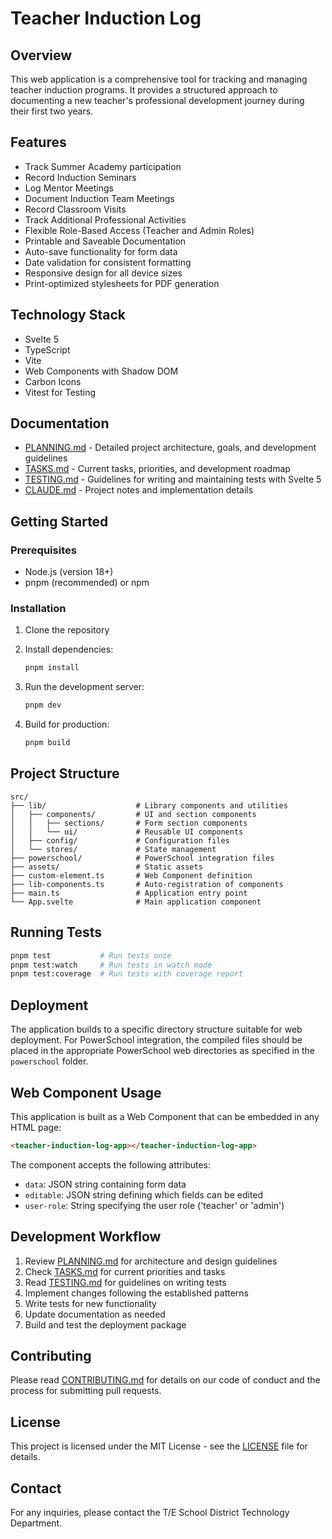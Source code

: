 # Teacher Induction Log

## Overview

This web application is a comprehensive tool for tracking and managing teacher induction programs. It provides a structured approach to documenting a new teacher's professional development journey during their first two years.

## Features

- Track Summer Academy participation
- Record Induction Seminars
- Log Mentor Meetings
- Document Induction Team Meetings
- Record Classroom Visits
- Track Additional Professional Activities
- Flexible Role-Based Access (Teacher and Admin Roles)
- Printable and Saveable Documentation
- Auto-save functionality for form data
- Date validation for consistent formatting
- Responsive design for all device sizes
- Print-optimized stylesheets for PDF generation

## Technology Stack

- Svelte 5
- TypeScript
- Vite
- Web Components with Shadow DOM
- Carbon Icons
- Vitest for Testing

## Documentation

- [PLANNING.md](PLANNING.md) - Detailed project architecture, goals, and development guidelines
- [TASKS.md](TASKS.md) - Current tasks, priorities, and development roadmap
- [TESTING.md](TESTING.md) - Guidelines for writing and maintaining tests with Svelte 5
- [CLAUDE.md](CLAUDE.md) - Project notes and implementation details

## Getting Started

### Prerequisites

- Node.js (version 18+)
- pnpm (recommended) or npm

### Installation

1. Clone the repository
2. Install dependencies:
   ```bash
   pnpm install
   ```

3. Run the development server:
   ```bash
   pnpm dev
   ```

4. Build for production:
   ```bash
   pnpm build
   ```

## Project Structure

```
src/
├── lib/                    # Library components and utilities
│   ├── components/         # UI and section components
│   │   ├── sections/       # Form section components
│   │   └── ui/             # Reusable UI components
│   ├── config/             # Configuration files
│   └── stores/             # State management
├── powerschool/            # PowerSchool integration files
├── assets/                 # Static assets
├── custom-element.ts       # Web Component definition
├── lib-components.ts       # Auto-registration of components
├── main.ts                 # Application entry point
└── App.svelte              # Main application component
```

## Running Tests

```bash
pnpm test           # Run tests once
pnpm test:watch     # Run tests in watch mode
pnpm test:coverage  # Run tests with coverage report
```

## Deployment

The application builds to a specific directory structure suitable for web deployment. For PowerSchool integration, the compiled files should be placed in the appropriate PowerSchool web directories as specified in the `powerschool` folder.

## Web Component Usage

This application is built as a Web Component that can be embedded in any HTML page:

```html
<teacher-induction-log-app></teacher-induction-log-app>
```

The component accepts the following attributes:
- `data`: JSON string containing form data
- `editable`: JSON string defining which fields can be edited
- `user-role`: String specifying the user role ('teacher' or 'admin')

## Development Workflow

1. Review [PLANNING.md](PLANNING.md) for architecture and design guidelines
2. Check [TASKS.md](TASKS.md) for current priorities and tasks
3. Read [TESTING.md](TESTING.md) for guidelines on writing tests
4. Implement changes following the established patterns
5. Write tests for new functionality
6. Update documentation as needed
7. Build and test the deployment package

## Contributing

Please read [CONTRIBUTING.md](CONTRIBUTING.md) for details on our code of conduct and the process for submitting pull requests.

## License

This project is licensed under the MIT License - see the [LICENSE](LICENSE) file for details.

## Contact

For any inquiries, please contact the T/E School District Technology Department.
